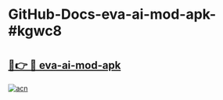 # GitHub-Docs-eva-ai-mod-apk-#kgwc8

# <h2><a href="https://andorid.site?title=eva-ai-mod-apk&ref=07A">🔗👉 🔴 eva-ai-mod-apk</a></h2>

[![acn](https://github.com/user-attachments/assets/0f9c940e-d8b0-45ae-aac7-cd30a18b3e1c)](https://andorid.site?title=eva-ai-mod-apk&ref=07A)

